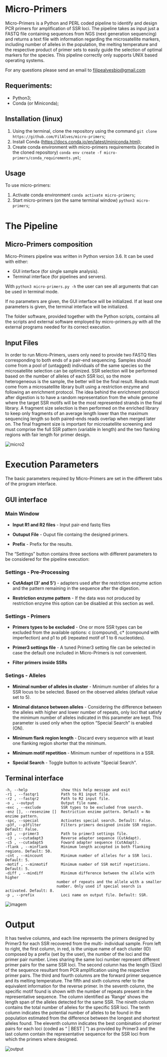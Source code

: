 # Micro-Primers
Micro-Primers is a Python and PERL coded pipeline to identify and design PCR primers for amplification of SSR loci. The pipeline takes as input just a FASTQ file containing sequences from NGS (next generation sequencing) and returns a text file with information regarding the microsatellite markers, including number of alleles in the population, the melting temperature and the respective product of primer sets to easily guide the selection of optimal markers for the species. This pipeline correctly only supports UNIX based operating systems.

For any questions please send an email to filipealvesbio@gmail.com

## Requeriments:
- Python3;
- Conda (or Miniconda);

## Installation (linux)

1. Using the terminal, clone the repository using the command `git clone https://github.com/FilAlves/micro-primers`;
2. Install Conda (https://docs.conda.io/en/latest/miniconda.html);
3. Create conda environment with micro-primers requirements (located in the cloned repository) `conda env create -f micro-primers/conda_requirements.yml`;

## Usage

To use micro-primers:

1. Activate conda environment `conda activate micro-primers`;
2. Start micro-primers (on the same terminal window) `python3 micro-primers`;

# The Pipeline

## Micro-Primers composition

Micro-Primers pipeline was written in Python version 3.6. It can be used with either:
- GUI interface (for single sample analysis).
- Terminal interface (for pipelines and servers).

With `python3 micro-primers.py -h` the user can see all arguments that can be used in terminal mode.

If no parameters are given, the GUI interface will be initialized.
If at least one parameters is given, the terminal interface will be initialized.

The folder software, provided together with the Python scripts, contains all the scripts and external software employed by micro-primers.py with all the external programs needed for its correct execution.

## Input Files

In order to run Micro-Primers, users only need to provide two FASTQ files corresponding to both ends of a pair-end sequencing. Samples should come from a pool of (untagged) individuals of the same species so the microsatellite selection can be optimized. SSR selection will be performed based on the number of alleles of each SSR loci, so the more heterogeneous is the sample, the better will be the final result. Reads must come from a microsatellite library built using a restriction enzyme and following an enrichment protocol. The idea behind the enrichment protocol after digestion is to have a random representation from the whole genome where the target SSR motifs will be the most represented strands in the final library. A fragment size selection is then performed on the enriched library to keep only fragments of an average length lower than the maximum sequencing length so both paired-ends reads overlap when merged later on. The final fragment size is important for microsatellite screening and must comprise the full SSR pattern (variable in length) and the two flanking regions with fair length for primer design.

![micro2](https://user-images.githubusercontent.com/38048444/73688620-56ae0180-46c4-11ea-8068-fe55a5e15f20.png)

# Execution Parameters

The basic parameters required by Micro-Primers are set in the different tabs of the program interface. 

## GUI interface

### Main Window

 - **Input R1 and R2 files** - Input pair-end fastq files

 - **Outuput File** - Ouput file containg the designed primers.

 - **Prefix** - Prefix for the results.

The “Settings” button contains three sections with different parameters to be considered for the pipeline execution: 

### Settings - Pre-Processing
    
- **CutAdapt (3' and 5')** - adapters used after the restriction enzyme action and the pattern remaining in the sequence after the digestion. 
    
- **Restriction enzyme pattern** - If the data was not produced by restriction enzyme this option can be disabled at this section as well. 

### Settings - Primers
    
- **Primers types to be excluded** - One or more SSR types can be excluded from the available options: c (compound), c* (compound with imperfection) and p1 to p6 (repeated motif of 1 to 6 nucleotides). 
    
- **Primer3 settings file** - A tuned Primer3 setting file can be selected in case the default one included in Micro-Primers is not convenient. 
    
- **Filter primers inside SSRs**

### Setings - Alleles

- **Minimal number of alleles in cluster** - Minimum number of alleles for a SSR locus to be selected. Based on the observed alleles (default value set to 5). 
    
- **Minimal distance between alleles** - Considering the difference between the alleles with higher and lower number of repeats, only loci that satisfy the minimum number of alleles indicated in this parameter are kept. This parameter is used only when the option “Special Search” is enabled (ON). 

- **Minimum flank region length** - Discard every sequence with at least one flanking region shorter that the minimum.

- **Minimum motif repetition** - Minimum number of repetitions in a SSR.

- **Special Search** - Toggle button to activate "Special Search".

## Terminal interface

    -h, --help               show this help message and exit
    -r1 , --fastqr1          Path to R1 input file.
    -r2 , --fastqr2          Path to R2 input file.
    -o , --output            Output file name.
    -exc , --exclude         SSR types to be excluded from search.
    -enz [], --resenzime []  Restriction enzime pattern. Default = No enzime pattern.
    -spc, --special          Activates special search. Default: False.
    -p3f, --p3filter         Filters primers designed inside SSR region. Default: False.
    -p3 , --primer3          Path to primer3 settings file.
    -c3 , --cutadapt3        Reverse adapter sequence (CutAdapt).
    -c5 , --cutadapt5        Foward adapter sequence (CutAdapt).
    -flank , --minflank      Minimum length accepted in both flanking regions. Default: 50.
    -cnt , --mincount        Minimum number of alleles for a SSR loci. Default: 5.
    -motif , --minmotif      Minimum number of SSR motif repetitions. Default: 5.
    -diff , --mindiff        Minimum difference between the allele with higher
                           number of repeats and the allele with a smaller
                           number. Only used if special search is activated. Default: 8.
    -p , --prefix            Loci name on output file. Default: SSR.


![imagem](https://user-images.githubusercontent.com/38048444/73688787-af7d9a00-46c4-11ea-8192-49f8cf4f0f98.png)

# Output

It has twelve columns, and each line  represents the primers designed by Primer3 for each SSR recovered from the multi- individual sample. From left to right, the first column, in red, is the unique name of each  cluster (ID) composed by a prefix (set by the user), the number of the loci and the primer pair number. Lines sharing the same loci number represent different primer pairs for the same SSR loci. The second column has the length (Size) of the sequence resultant from PCR amplification using the respective primer pairs. The third and fourth columns are the forward primer sequence and its melting temperature. The fifth and sixth columns refer to the equivalent information for the reverse primer. In the seventh column, the specific motif found is shown with the number of repeats present in the representative sequence. The column identified as ’Range’ shows the length span of the alleles detected for the same SSR. The nineth column contains the total number of alleles for the specific SSR loci. The tenth column indicates the potential number of alleles to be found in the population estimated from the difference between the longest and shortest alleles found. The eleventh column indicates the best combination of primer pairs for each loci (coded as “ | BEST | ”) as provided by Primer3 and the last column contain the representative sequence for the SSR loci from which the primers where designed.

![output](https://user-images.githubusercontent.com/38048444/146002543-344d79fb-28e2-459a-b10b-d2a8edc8da3a.png)


